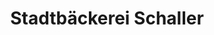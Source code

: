 ---
title: "Stadtbäckerei Schaller"
url: /weiden-i-d-opf/stadtbaeckerei-schaller-2/
shop: Bäckerei
---